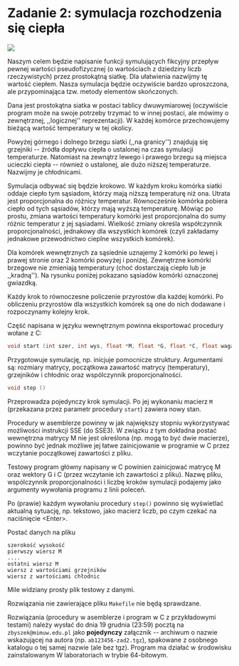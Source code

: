 # Zadanie 2: symulacja rozchodzenia się ciepła

![](animation.gif)

Naszym celem będzie napisanie funkcji symulujących fikcyjny przepływ
pewnej wartości pseudofizycznej (o wartościach z dziedziny liczb 
rzeczywistych) przez prostokątną siatkę.  Dla ułatwienia nazwijmy tę
wartość ciepłem.  Nasza symulacja będzie oczywiście bardzo uproszczona,
ale przypominająca tzw. metody elementów skończonych.

Dana jest prostokątna siatka w postaci tablicy dwuwymiarowej
(oczywiście program może na swoje potrzeby trzymać to w innej postaci,
ale mówimy o zewnętrznej, ,,logicznej'' reprezentacji).  W każdej
komórce przechowujemy bieżącą wartość temperatury w tej okolicy.

Powyżej górnego i dolnego brzegu siatki (,,na granicy'') znajdują się
grzejniki -- źródła dopływu ciepła o ustalonej na czas symulacji 
temperaturze.  Natomiast na zewnątrz lewego i prawego brzegu są miejsca
ucieczki ciepła -- również o ustalonej, ale dużo niższej temperaturze.
Nazwijmy je chłodnicami.

Symulacja odbywać się będzie krokowo.  W każdym kroku komórka siatki
oddaje ciepło tym sąsiadom, którzy mają niższą temperaturę niż ona.
Utrata jest proporcjonalna do różnicy temperatur.  Równocześnie komórka
pobiera ciepło od tych sąsiadów, którzy mają wyższą temperaturę.
Mówiąc po prostu, zmiana wartości temperatury komórki jest proporcjonalna
do sumy różnic temperatur z jej sąsiadami.  Wielkość zmiany określa
współczynnik proporcjonalności, jednakowy dla wszystkich komórek (czyli
zakładamy jednakowe przewodnictwo cieplne wszystkich komórek).

Dla komórek wewnętrznych za sąsiednie uznajemy 2 komórki po lewej
i prawej stronie oraz 2 komórki powyżej i poniżej.  Zewnętrzne komórki 
brzegowe nie zmieniają temperatury (choć dostarczają ciepło lub je
,,kradną'').  Na rysunku poniżej pokazano sąsiadów komórki oznaczonej 
gwiazdką.

Każdy krok to równoczesne policzenie przyrostów dla każdej komórki.
Po obliczeniu przyrostów dla wszystkich komórek są one do nich dodawane
i rozpoczynamy kolejny krok. 

Część napisana w języku wewnętrznym powinna eksportować procedury
wołane z C:
```c
void start (int szer, int wys, float *M, float *G, float *C, float waga)
```
Przygotowuje symulację, np. inicjuje pomocnicze struktury.
Argumentami są: rozmiary matrycy, początkowa zawartość matrycy
(temperatury), grzejników i chłodnic oraz wspólczynnik proporcjonalności.
```c
void step ()
```
Przeprowadza pojedynczy krok symulacji.  Po jej wykonaniu macierz
<code>M</code> (przekazana przez parametr procedury <code>start</code>) zawiera nowy stan.

Procedury w asemblerze powinny w jak największy stopniu wykorzystywać
możliwości instrukcji SSE (do SSE3).  W związku z tym dokładna postać 
wewnętrzna matrycy M nie jest określona (np. mogą to być dwie macierze), 
powinno być jednak możliwe jej łatwe zainicjowanie w programie w C 
przez wczytanie początkowej zawartości z pliku.

Testowy program główny napisany w C powinien zainicjować matrycę M
oraz wektory G i C (przez wczytanie ich zawartości z pliku).
Nazwę pliku, wspólczynnik proporcjonalności i liczbę kroków symulacji
podajemy jako argumenty wywołania programu z linii poleceń.

Po (prawie) każdym wywołaniu procedury `step()`
powinno się wyświetlać aktualną sytuację, np. tekstowo, jako
macierz liczb, po czym czekać na naciśnięcie &lt;Enter&gt;.

Postać danych na pliku
```
szerokość wysokość
pierwszy wiersz M
....
ostatni wiersz M
wiersz z wartościami grzejników
wiersz z wartościami chłodnic
```

Mile widziany prosty plik testowy z danymi.

Rozwiązania nie zawierające pliku `Makefile` nie będą sprawdzane.

Rozwiązania (procedury w asemblerze i program w C z przykładowymi 
testami) należy wysłać do dnia 19 grudnia (23:59) pocztą na 
`zbyszek@mimuw.edu.pl` jako **pojedynczy**
załącznik -- archiwum o nazwie wskazującej na autora (np.
`ab123456-zad2.tgz`), spakowane z osobnego katalogu o tej samej
nazwie (ale bez tgz).  Program ma działać w środowisku zainstalowanym 
W laboratoriach w trybie 64-bitowym.

